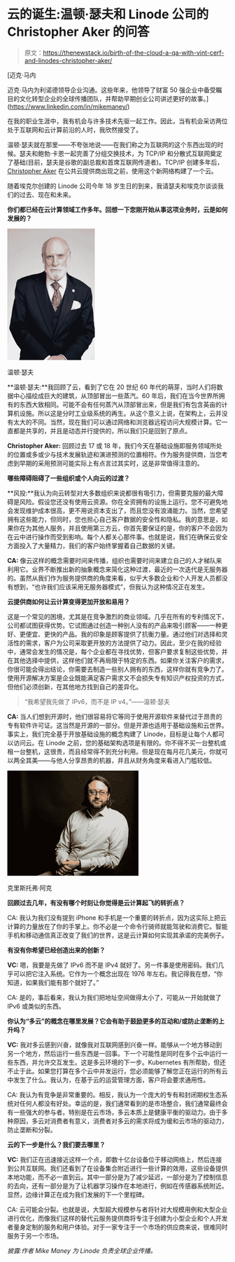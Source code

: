 # 云的诞生:温顿·瑟夫和 Linode 公司的 Christopher Aker 的问答

> 原文：<https://thenewstack.io/birth-of-the-cloud-a-qa-with-vint-cerf-and-linodes-christopher-aker/>

[](https://www.linkedin.com/in/mikemaney/)

 [迈克·马内

迈克·马内为利诺德领导企业沟通。这些年来，他领导了财富 50 强企业中备受瞩目的文化转型企业的全球传播团队，并帮助早期创业公司讲述更好的故事。](https://www.linkedin.com/in/mikemaney/) [](https://www.linkedin.com/in/mikemaney/)

在我的职业生涯中，我有机会与许多技术先驱一起工作。因此，当有机会采访两位处于互联网和云计算前沿的人时，我欣然接受了。

温顿·瑟夫就在那里——不夸张地说——在我们称之为互联网的这个东西出现的时候。瑟夫和鲍勃·卡恩一起完善了分组交换技术，为 TCP/IP 和分散式互联网奠定了基础(目前，瑟夫是谷歌的副总裁和首席互联网传道者)。TCP/IP 创建多年后， [Christopher Aker](https://www.linkedin.com/in/caker/) 在公共云提供商出现之前，使用这个新网络构建了一个云。

随着埃克尔创建的 Linode 公司今年 18 岁生日的到来，我请瑟夫和埃克尔谈谈我们的过去、现在和未来。

**你们都已经在云计算领域工作多年。回想一下您刚开始从事这项业务时，云是如何发展的？**

![](img/32be9d9a08f19be679246de6b94dc75e.png)

温顿·瑟夫

**温顿·瑟夫:**我回顾了云，看到了它在 20 世纪 60 年代的萌芽，当时人们将数据中心描绘成巨大的建筑，从顶部冒出一些蒸汽。60 年后，我们在当今世界所拥有的东西大致相同。可能不会有任何蒸汽从顶部冒出来，但是我们有包含英亩的计算机设施。所以这是分时工业级系统的再生。从这个意义上说，在架构上，云并没有太大的不同。当然，现在我们可以通过网络和浏览器远程访问大规模计算。它一直都是共享的，并且是动态并行提供的，所以我们只是回到了原点。

**Christopher Aker:** 回顾过去 17 或 18 年，我们今天在基础设施即服务领域所处的位置或多或少与技术发展轨迹和演进预测的位置相符。作为服务提供商，当您考虑到早期的采用预测可能实际上有点言过其实时，这是非常值得注意的。

**哪些障碍阻碍了一些组织或个人向云的过渡？**

**风投:**我认为向云转型对大多数组织来说都很有吸引力，但需要克服的最大障碍是风险。假设您还没有使用云资源。你在全资拥有的设施上运行。您不可避免地会发现维护成本很高，更不用说资本支出了，而且您没有浪涌能力。当然，您希望拥有这些能力，但同时，您也担心自己客户数据的安全性和隐私。我的意思是，如果你在为其他人服务，并且使用第三方云，你首先要保证的是，你的客户不会因为在云中进行操作而受到影响。每个人都关心那件事。也就是说，我们在确保云安全方面投入了大量精力，我们的客户始终掌握着自己数据的关键。

**CA:** 像云这样的概念需要时间来传播，组织也需要时间来建立自己的人才梯队来利用它。业界不断推出新的抽象概念来简化这种过渡，最近的一次迭代是无服务器的。虽然从我们作为服务提供商的角度来看，似乎大多数企业和个人开发人员都没有想到，“也许我们应该采用无服务器模式”，但我认为这种情况正在发生。

**云提供商如何让云计算变得更加开放和易用？**

这是一个常见的困境，尤其是在竞争激烈的商业领域。几乎在所有的专利情况下，公司都试图获得优势。它试图通过创造一种别人没有的产品来吸引顾客——一种更好、更便宜、更快的产品。我的印象是顾客提供了抗衡力量。通过他们对选择和灵活性的需求，客户为公司采取更开放的方法提供了动力。因此，至少在我的经验中，通常会发生的情况是，每个企业都在寻找优势，但客户要求复制这些优势，并在其他选择中提供，这样他们就不再局限于特定的东西。如果你关注客户的需求，你很可能会得出结论，你需要去制造一些别人拥有的东西，这样你就有竞争力了。使用开源解决方案是企业既能满足客户需求又不会损失专有知识产权投资的方式，但他们必须创新，在其他地方找到自己的差异化。

> “我希望我先做了 IPv6，而不是 IP v4。”——温顿·瑟夫

**CA:** 当人们想到开源时，他们很容易将它等同于使用开源软件来替代过于昂贵的专有软件许可证。这当然是开源的一部分。但是开源也适用于基础设施和云世界。事实上，我们完全基于开放基础设施的概念构建了 Linode，目标是让每个人都可以访问云。在 Linode 之前，您的基础架构选项是有限的。你不得不买一台整机或租一台整机，这很贵，而且经常得不到充分利用。但是现在每月花几美元，你就可以两全其美——与他人分享昂贵的机器，并且从财务角度来看进入门槛较低。

![](img/c80e2098c1aafc574df0b51e2fe7e53a.png)

克里斯托弗·阿克

**回顾过去几年，有没有哪个时刻让你觉得是云计算起飞的转折点？**

CA: 我认为我们没有提到 iPhone 和手机是一个重要的转折点，因为这实际上把云计算的力量放在了你的手掌上。你不必是一个命令行骑师就能驾驶和消费它。智能手机和移动通信真正改变了我们的世界，这是云计算如何实现其承诺的完美例子。

**有没有你希望已经创造出来的创新？**

**VC:** 嗯，我要是先做了 IPv6 而不是 IPv4 就好了。另一件事是使用密码。我们几乎可以把它注入系统。它作为一个概念出现在 1976 年左右。我记得我在想，“你知道，如果我们能有那个就好了。”

CA: 是的，事后看来，我认为我们把地址空间做得太小了，可能从一开始就做了 IPv6 或类似的东西。

**你认为“多云”的概念在哪里发展？它会有助于鼓励更多的互动和/或防止垄断的上升吗？**

**VC:** 我对多云感到兴奋，就像我对互联网感到兴奋一样。能够从一个地方移动到另一个地方，然后运行一些东西是一回事。下一个可能性是同时在多个云中运行一些东西，并允许交互发生。这是多云环境的下一步。Kubernetes 有所帮助，但还不止于此。如果您打算在多个云中并发运行，您必须能够了解您正在运行的所有云中发生了什么。我认为，在基于云的运营管理方面，客户将会要求通用性。

CA: 我认为有竞争是非常重要的。相反，我认为一个庞大的专有和封闭期权生态系统对任何人都没有好处。幸运的是，我们通常看到的是市场整合，我们通常最终会有一些强大的参与者。特别是在云市场，多云本质上是健康平衡的驱动力。由于多种原因，多云对消费者有意义，消费者对多云的需求将成为缓和云市场的驱动力，防止垄断和分裂。

**云的下一步是什么？我们要去哪里？**

**VC:** 我们正在迅速接近这样一个点，即数十亿台设备位于移动网络上，然后连接到公共互联网。我们还看到了在设备集合附近进行一些计算的效用，这些设备提供本地功能，而不必一直到云。其中一部分是为了减少延迟，一部分是为了控制信息的去向，还有一部分是为了让机器学习操作在本地进行，例如在传感器系统附近。显然，边缘计算正在成为我们发展的下一个里程碑。

CA: 云可能会分裂。也就是说，大型超大规模参与者将针对大规模用例和大型企业进行优化，而像我们这样的替代云服务提供商将专注于创建为小型企业和个人开发者量身定制的服务和用户体验。对于一家专注于一个市场的供应商来说，很难同时服务于另一个市场。

*披露:作者 Mike Maney 为 Linode 负责全球企业传播。*

<svg viewBox="0 0 68 31" version="1.1" xmlns:xlink="http://www.w3.org/1999/xlink"><title>Group</title> <desc>Created with Sketch.</desc></svg>
